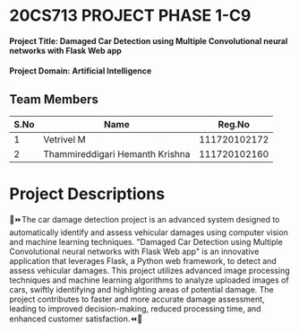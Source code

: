 # 20CS713 PROJECT PHASE 1-C9

#### Project Title: Damaged Car Detection using Multiple Convolutional neural networks with Flask Web app

#### Project Domain: Artificial Intelligence

## Team Members

| S.No | Name | Reg.No |
| --- | --- | --- |
| 1 | Vetrivel M | 111720102172 |
| 2 | Thammireddigari Hemanth Krishna | 111720102160 |

# Project Descriptions

🚗⏩The car damage detection project is an advanced system designed to automatically identify and assess vehicular damages using computer vision and machine learning techniques. "Damaged Car Detection using Multiple Convolutional neural networks with Flask Web app" is an innovative application that leverages Flask, a Python web framework, to detect and assess vehicular damages. This project utilizes advanced image processing techniques and machine learning algorithms to analyze uploaded images of cars, swiftly identifying and highlighting areas of potential damage. The project contributes to faster and more accurate damage assessment, leading to improved decision-making, reduced processing time, and enhanced customer satisfaction.⏪🚗
